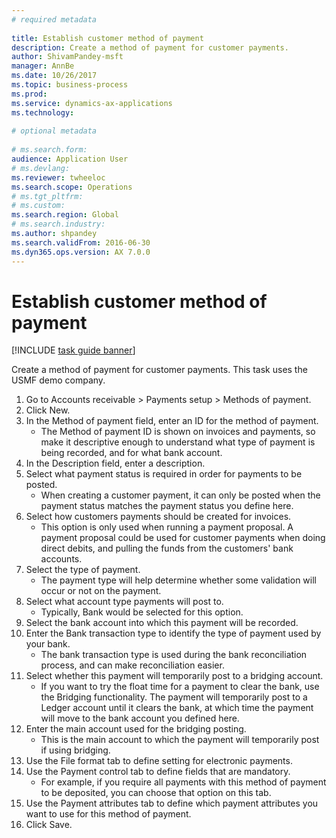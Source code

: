 ```yaml
--- 
# required metadata 
 
title: Establish customer method of payment
description: Create a method of payment for customer payments. 
author: ShivamPandey-msft
manager: AnnBe 
ms.date: 10/26/2017
ms.topic: business-process 
ms.prod:  
ms.service: dynamics-ax-applications 
ms.technology:  
 
# optional metadata 
 
# ms.search.form:   
audience: Application User 
# ms.devlang:  
ms.reviewer: twheeloc
ms.search.scope: Operations 
# ms.tgt_pltfrm:  
# ms.custom:  
ms.search.region: Global
# ms.search.industry: 
ms.author: shpandey
ms.search.validFrom: 2016-06-30 
ms.dyn365.ops.version: AX 7.0.0 
---
```

# Establish customer method of payment

[!INCLUDE [task guide banner](../../includes/task-guide-banner.md)]

Create a method of payment for customer payments. This task uses the USMF demo company.

1. Go to Accounts receivable > Payments setup > Methods of payment.
2. Click New.
3. In the Method of payment field, enter an ID for the method of payment.
    * The Method of payment ID is shown on invoices and payments, so make it descriptive enough to understand what type of payment is being recorded, and for what bank account.  
4. In the Description field, enter a description.
5. Select what payment status is required in order for payments to be posted.
    * When creating a customer payment, it can only be posted when the payment status matches the payment status you define here.  
6. Select how customers payments should be created for invoices.
    * This option is only used when running a payment proposal. A payment proposal could be used for customer payments when doing direct debits, and pulling the funds from the customers' bank accounts.  
7. Select the type of payment.
    * The payment type will help determine whether some validation will occur or not on the payment.  
8. Select what account type payments will post to.
    * Typically, Bank would be selected for this option.  
9. Select the bank account into which this payment will be recorded.
10. Enter the Bank transaction type to identify the type of payment used by your bank.
    * The bank transaction type is used during the bank reconciliation process, and can make reconciliation easier.  
11. Select whether this payment will temporarily post to a bridging account.
    * If you want to try the float time for a payment to clear the bank, use the Bridging functionality. The payment will temporarily post to a Ledger account until it clears the bank, at which time the payment will move to the bank account you defined here.  
12. Enter the main account used for the bridging posting.
    * This is the main account to which the payment will temporarily post if using bridging.  
13. Use the File format tab to define setting for electronic payments.
14. Use the Payment control tab to define fields that are mandatory.
    * For example, if you require all payments with this method of payment to be deposited, you can choose that option on this tab.  
15. Use the Payment attributes tab to define which payment attributes you want to use for this method of payment.
16. Click Save.

